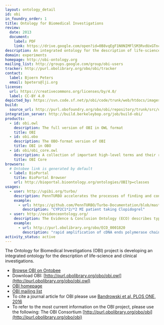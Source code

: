 ```yaml
---
layout: ontology_detail
id: obi
in_foundry_order: 1
title: Ontology for Biomedical Investigations
review:
  date: 2013
  document:
    label: PDF
    link: https://drive.google.com/open?id=0B8vqEgF1N0NIMFlSM3RvdUxGTnc
description: An integrated ontology for the description of life-science and clinical investigations
domain: experiments
homepage: http://obi-ontology.org
mailing_list: http://groups.google.com/group/obi-users
tracker: http://purl.obolibrary.org/obo/obi/tracker
contact:
  label: Bjoern Peters
  email: bpeters@lji.org
license:
  url: https://creativecommons.org/licenses/by/4.0/
  label: CC-BY 4.0
depicted_by: https://svn.code.sf.net/p/obi/code/trunk/web/htdocs/images/obi-lotext.png
build:
  source_url: http://purl.obofoundry.org/obo/obi/repository/trunk/src/ontology/branches/
integration_server: http://build.berkeleybop.org/job/build-obi/
products:
  - id: obi.owl
    description: The full version of OBI in OWL format
    title: OBI
  - id: obi.obo
    description: The OBO-format version of OBI
    title: OBI in OBO
  - id: obi/obi_core.owl
    description: A collection of important high-level terms and their relations from OBI and other ontologies
    title: OBI Core
browsers:
  # Ontobee link is generated by default
  - label: BioPortal
    title: BioPortal Browser
    url: http://bioportal.bioontology.org/ontologies/OBI?p=classes
usages:
  - user: http://upibi.org/turbo/
    description: PennTURBO accelerates the processes of finding and connecting key information from clinical records, via semantic modeling of the processes that generated the data. This makes the discovery of previously unappreciated relations between the data possible for research and for operational tasks.
    example:
      - url: https://github.com/PennTURBO/Turbo-Documentation/blob/master/IBI_CIC_TURBO_MAM_20190102.pdf
        description: "CYP2C1*2/*2 MI patient taking Clopidogrel"
  - user: http://evidenceontology.org/
    description: The Evidence & Conclusion Ontology (ECO) describes types of scientific evidence within the biological research domain. ECO uses OBI to logically describe how the evidence arises from an investigation.
    example:
      - url: http://purl.obolibrary.org/obo/ECO_0001820
        description: "rapid amplification of cDNA ends polymerase chain reaction evidence"
activity_status: active
---
```


The Ontology for Biomedical Investigations (OBI) project is developing an integrated ontology for the description of life-science and clinical investigations.

- [Browse OBI on Ontobee](http://www.ontobee.org/browser/index.php?o=obi)
- Download OBI: [http://purl.obolibrary.org/obo/obi.owl](http://purl.obolibrary.org/obo/obi.owl)
- [OBI homepage](http://obi-ontology.org)
- [OBI mailing list](http://groups.google.com/group/obi-users)
- To cite a journal article for OBI please use [Bandrowski et al, PLOS ONE, 2016](https://journals.plos.org/plosone/article?id=10.1371/journal.pone.0154556)
- To refer to the most current information on the OBI project, please use the following: The OBI Consortium [http://purl.obolibrary.org/obo/obi](http://purl.obolibrary.org/obo/obi)

